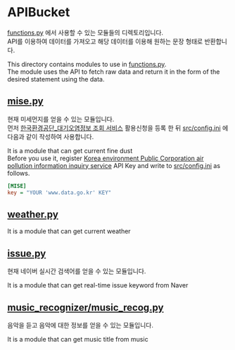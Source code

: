 # APIBucket
[functions.py](https://github.com/CNUPiedPiper/HARU/blob/master/src/functions.py) 에서 사용할 수 있는 모듈들의 디렉토리입니다. <br>
API를 이용하여 데이터를 가져오고 해당 데이터를 이용해 원하는 문장 형태로 반환합니다. 

This directory contains modules to use in [functions.py](https://github.com/CNUPiedPiper/HARU/blob/master/src/functions.py).<br>
The module uses the API to fetch raw data and return it in the form of the desired statement using the data.

## [mise.py](https://github.com/CNUPiedPiper/HARU/blob/master/src/apibucket/mise.py)
현재 미세먼지를 얻을 수 있는 모듈입니다. <br>
먼저 [한국환경공단_대기오염정보 조회 서비스](https://www.data.go.kr/dataset/15000581/openapi.do) 활용신청을 등록 한 뒤
[src/config.ini](https://github.com/CNUPiedPiper/HARU/blob/master/src/config.ini) 에 다음과 같이 작성하여 사용합니다.


It is a module that can get current fine dust<br>
Before you use it, register [Korea environment Public Corporation air pollution information inquiry service](https://www.data.go.kr/dataset/15000581/openapi.do) API Key and write to [src/config.ini](https://github.com/CNUPiedPiper/HARU/blob/master/src/config.ini) as follows.
``` ini
[MISE]
key = "YOUR 'www.data.go.kr' KEY" 
```


## [weather.py](https://github.com/CNUPiedPiper/HARU/blob/master/src/apibucket/weather.py)
It is a module that can get current weather 

## [issue.py](https://github.com/CNUPiedPiper/HARU/blob/master/src/apibucket/issue.py)
현재 네이버 실시간 검색어를 얻을 수 있는 모듈입니다. 

It is a module that can get real-time issue keyword from Naver

## [music_recognizer/music_recog.py](https://github.com/CNUPiedPiper/HARU/blob/master/src/apibucket/music_recognizer/music_recog.py)
음악을 듣고 음악에 대한 정보를 얻을 수 있는 모듈입니다. 

It is a module that can get music title from music
